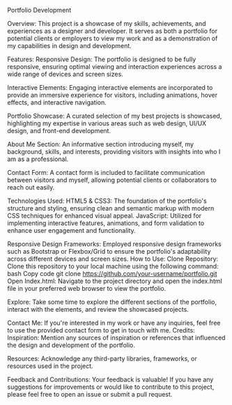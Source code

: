 Portfolio Development

Overview:
This project is a showcase of my skills, achievements, and experiences as a designer and developer. It serves as both a portfolio for potential clients or employers to view my work and as a demonstration of my capabilities in design and development.

Features:
Responsive Design: The portfolio is designed to be fully responsive, ensuring optimal viewing and interaction experiences across a wide range of devices and screen sizes.

Interactive Elements: Engaging interactive elements are incorporated to provide an immersive experience for visitors, including animations, hover effects, and interactive navigation.

Portfolio Showcase: A curated selection of my best projects is showcased, highlighting my expertise in various areas such as web design, UI/UX design, and front-end development.

About Me Section: An informative section introducing myself, my background, skills, and interests, providing visitors with insights into who I am as a professional.

Contact Form: A contact form is included to facilitate communication between visitors and myself, allowing potential clients or collaborators to reach out easily.

Technologies Used:
HTML5 & CSS3: The foundation of the portfolio's structure and styling, ensuring clean and semantic markup with modern CSS techniques for enhanced visual appeal.
JavaScript: Utilized for implementing interactive features, animations, and form validation to enhance user engagement and functionality.

Responsive Design Frameworks: Employed responsive design frameworks such as Bootstrap or Flexbox/Grid to ensure the portfolio's adaptability across different devices and screen sizes.
How to Use:
Clone Repository: Clone this repository to your local machine using the following command:
bash
Copy code
git clone https://github.com/your-username/portfolio.git
Open Index.html: Navigate to the project directory and open the index.html file in your preferred web browser to view the portfolio.

Explore: Take some time to explore the different sections of the portfolio, interact with the elements, and review the showcased projects.

Contact Me: If you're interested in my work or have any inquiries, feel free to use the provided contact form to get in touch with me.
Credits:
Inspiration: Mention any sources of inspiration or references that influenced the design and development of the portfolio.

Resources: Acknowledge any third-party libraries, frameworks, or resources used in the project.

Feedback and Contributions:
Your feedback is valuable! If you have any suggestions for improvements or would like to contribute to this project, please feel free to open an issue or submit a pull request.
